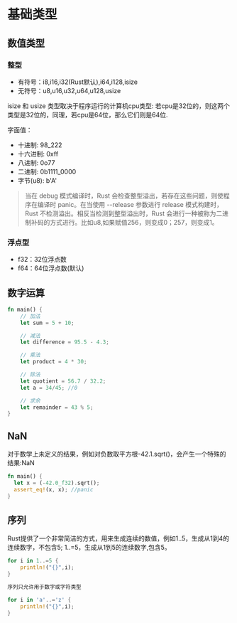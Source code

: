 # 基础类型

## 数值类型

### 整型

- 有符号：i8,i16,i32(Rust默认),i64,i128,isize
- 无符号：u8,u16,u32,u64,u128,usize

isize 和 usize 类型取决于程序运行的计算机cpu类型: 若cpu是32位的，则这两个类型是32位的，同理，若cpu是64位，那么它们则是64位.

字面值：
- 十进制: 98_222
- 十六进制: 0xff
- 八进制: 0o77
- 二进制: 0b1111_0000
- 字节(u8): b'A'

> 当在 debug 模式编译时，Rust 会检查整型溢出，若存在这些问题，则使程序在编译时 panic。在当使用 --release 参数进行 release 模式构建时，Rust 不检测溢出。相反当检测到整型溢出时，Rust 会进行一种被称为二进制补码的方式进行。比如u8,如果赋值256，则变成0；257，则变成1。

### 浮点型

- f32：32位浮点数
- f64：64位浮点数(默认)

## 数字运算

```rust
fn main() {
    // 加法
    let sum = 5 + 10;

    // 减法
    let difference = 95.5 - 4.3;

    // 乘法
    let product = 4 * 30;

    // 除法
    let quotient = 56.7 / 32.2;
    let a = 34/45; //0

    // 求余
    let remainder = 43 % 5;
}
```

## NaN

对于数学上未定义的结果，例如对负数取平方根-42.1.sqrt()，会产生一个特殊的结果:NaN

```rust
fn main() {
  let x = (-42.0_f32).sqrt();
  assert_eq!(x, x); //panic
}
```

## 序列

Rust提供了一个非常简洁的方式，用来生成连续的数值，例如1..5，生成从1到4的连续数字，不包含5; 1..=5，生成从1到5的连续数字,包含5。

```rust
for i in 1..=5 {
    println!("{}",i);
}

序列只允许用于数字或字符类型

for i in 'a'..='z' {
    println!("{}",i);
}
```